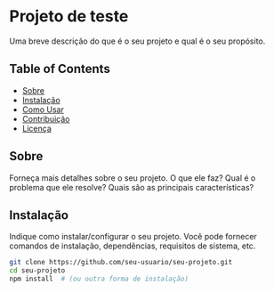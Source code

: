 # Projeto de teste

Uma breve descrição do que é o seu projeto e qual é o seu propósito.

## Table of Contents

- [Sobre](#sobre)
- [Instalação](#instalação)
- [Como Usar](#como-usar)
- [Contribuição](#contribuição)
- [Licença](#licença)

## Sobre

Forneça mais detalhes sobre o seu projeto. O que ele faz? Qual é o problema que ele resolve? Quais são as principais características?

## Instalação

Indique como instalar/configurar o seu projeto. Você pode fornecer comandos de instalação, dependências, requisitos de sistema, etc.

```bash
git clone https://github.com/seu-usuario/seu-projeto.git
cd seu-projeto
npm install  # (ou outra forma de instalação)
